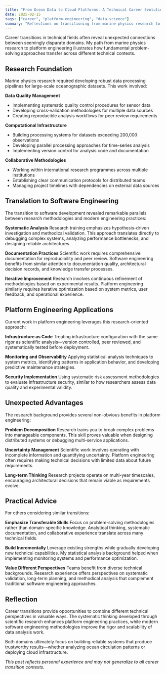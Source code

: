 ```yaml
---
title: "From Ocean Data to Cloud Platforms: A Technical Career Evolution"
date: 2025-02-15
tags: ["career", "platform-engineering", "data-science"]
summary: "Reflections on transitioning from marine physics research to modern platform engineering"
---
```




Career transitions in technical fields often reveal unexpected connections between seemingly disparate domains. My path from marine physics research to platform engineering illustrates how fundamental problem-solving approaches transfer across different technical contexts.

## Research Foundation

Marine physics research required developing robust data processing pipelines for large-scale oceanographic datasets. This work involved:

**Data Quality Management**
- Implementing systematic quality control procedures for sensor data
- Developing cross-validation methodologies for multiple data sources  
- Creating reproducible analysis workflows for peer review requirements

**Computational Infrastructure**
- Building processing systems for datasets exceeding 200,000 observations
- Developing parallel processing approaches for time-series analysis
- Implementing version control for analysis code and documentation

**Collaborative Methodologies**
- Working within international research programmes across multiple institutions
- Establishing clear communication protocols for distributed teams
- Managing project timelines with dependencies on external data sources

## Translation to Software Engineering

The transition to software development revealed remarkable parallels between research methodologies and modern engineering practices:

**Systematic Analysis**
Research training emphasizes hypothesis-driven investigation and methodical validation. This approach translates directly to debugging complex systems, analyzing performance bottlenecks, and designing reliable architectures.

**Documentation Practices**
Scientific work requires comprehensive documentation for reproducibility and peer review. Software engineering benefits from similar attention to documentation quality, architectural decision records, and knowledge transfer processes.

**Iterative Improvement**
Research involves continuous refinement of methodologies based on experimental results. Platform engineering similarly requires iterative optimization based on system metrics, user feedback, and operational experience.

## Platform Engineering Applications

Current work in platform engineering leverages this research-oriented approach:

**Infrastructure as Code**
Treating infrastructure configuration with the same rigor as scientific analysis—version controlled, peer reviewed, and systematically tested before deployment.

**Monitoring and Observability**
Applying statistical analysis techniques to system metrics, identifying patterns in application behavior, and developing predictive maintenance strategies.

**Security Implementation**
Using systematic risk assessment methodologies to evaluate infrastructure security, similar to how researchers assess data quality and experimental validity.

## Unexpected Advantages

The research background provides several non-obvious benefits in platform engineering:

**Problem Decomposition**
Research trains you to break complex problems into manageable components. This skill proves valuable when designing distributed systems or debugging multi-service applications.

**Uncertainty Management**
Scientific work involves operating with incomplete information and quantifying uncertainty. Platform engineering often requires making technical decisions with limited data about future requirements.

**Long-term Thinking**
Research projects operate on multi-year timescales, encouraging architectural decisions that remain viable as requirements evolve.

## Practical Advice

For others considering similar transitions:

**Emphasize Transferable Skills**
Focus on problem-solving methodologies rather than domain-specific knowledge. Analytical thinking, systematic documentation, and collaborative experience translate across many technical fields.

**Build Incrementally**
Leverage existing strengths while gradually developing new technical capabilities. My statistical analysis background helped when implementing monitoring systems and performance optimization.

**Value Different Perspectives**
Teams benefit from diverse technical backgrounds. Research experience offers perspectives on systematic validation, long-term planning, and methodical analysis that complement traditional software engineering approaches.

## Reflection

Career transitions provide opportunities to combine different technical perspectives in valuable ways. The systematic thinking developed through scientific research enhances platform engineering practices, while modern software engineering methodologies improve the rigor and scalability of data analysis work.

Both domains ultimately focus on building reliable systems that produce trustworthy results—whether analyzing ocean circulation patterns or deploying cloud infrastructure.

*This post reflects personal experience and may not generalize to all career transition contexts.*
```